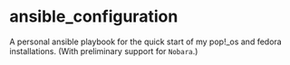 # ansible_configuration
 A personal ansible playbook for the quick start of my pop!_os and fedora installations. (With preliminary support for `Nobara`.)
